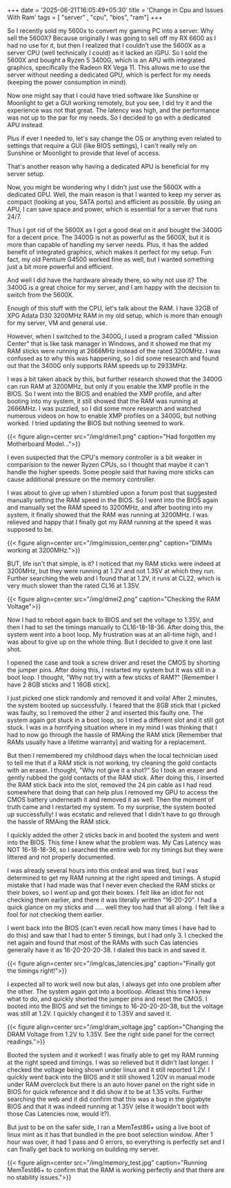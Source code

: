+++
date = '2025-06-21T16:05:49+05:30'
title = 'Change in Cpu and Issues With Ram'
tags = [ "server" , "cpu", "bios", "ram"]
+++

So I recently sold my 5600x to convert my gaming PC into a server. Why sell the 5600X? Because originally I was going to sell off my RX 6600 as I had no use for it, but then I realized that I couldn't use the 5600X as a server CPU (well technically I could) as it lacked an iGPU. So I sold the 5600X and bought a Ryzen 5 3400G, which is an APU with integrated graphics, specifically the Radeon RX Vega 11. This allows me to use the server without needing a dedicated GPU, which is perfect for my needs (keeping the power consumption in mind).

Now one might say that I could have tried software like Sunshine or Moonlight to get a GUI working remotely, but you see, I did try it and the experience was not that great. The latency was high, and the performance was not up to the par for my needs. So I decided to go with a dedicated APU instead.

Plus if ever I needed to, let's say change the OS or anything even related to settings that require a GUI (like BIOS settings), I can't really rely on Sunshine or Moonlight to provide that level of access.

That's another reason why having a dedicated APU is beneficial for my server setup.

Now, you might be wondering why I didn't just use the 5600X with a dedicated GPU. Well, the main reason is that I wanted to keep my server as compact (looking at you, SATA ports) and efficient as possible. By using an APU, I can save space and power, which is essential for a server that runs 24/7.

Thus I got rid of the 5600X as I got a good deal on it and bought the 3400G for a decent price. The 3400G is not as powerful as the 5600X, but it is more than capable of handling my server needs. Plus, it has the added benefit of integrated graphics, which makes it perfect for my setup. Fun fact, my old Pentium G4500 worked fine as well, but I wanted something just a bit more powerful and efficient.

And well I did have the hardware already there, so why not use it? The 3400G is a great choice for my server, and I am happy with the decision to switch from the 5600X.

Enough of this stuff with the CPU, let's talk about the RAM. I have 32GB of XPG Adata D30 3200MHz RAM in my old setup, which is more than enough for my server, VM and general use. 

However, when I switched to the 3400G, I used a program called "Mission Center" that is like task manager in Windows, and it showed me that my RAM sticks were running at 2666MHz instead of the rated 3200MHz. I was confused as to why this was happening, so I did some research and found out that the 3400G only supports RAM speeds up to 2933MHz.

I was a bit taken aback by this, but further research showed that the 3400G can run RAM at 3200MHz, but only if you enable the XMP profile in the BIOS. So I went into the BIOS and enabled the XMP profile, and after booting into my system, it still showed that the RAM was running at 2666MHz. I was puzzled, so I did some more research and watched numerous videos on how to enable XMP profiles on a 3400G, but nothing worked. I tried updating the BIOS but nothing seemed to work.

{{< figure align=center src="/img/dmei1.png" caption="Had forgotten my Motherboard Model...">}}

I even suspected that the CPU's memory controller is a bit weaker in comparision to the newer Ryzen CPUs, so I thought that maybe it can't handle the higher speeds. Some people said that having more sticks can cause additional pressure on the memory controller.

I was about to give up when I stumbled upon a forum post that suggested manually setting the RAM speed in the BIOS. So I went into the BIOS again and manually set the RAM speed to 3200MHz, and after booting into my system, it finally showed that the RAM was running at 3200MHz. I was relieved and happy that I finally got my RAM running at the speed it was supposed to be.

{{< figure align=center src="/img/mission_center.png" caption="DIMMs working at 3200MHz.">}}

BUT, life isn't that simple, is it? I noticed that my RAM sticks were indeed at 3200MHz, but they were running at 1.2V and not 1.35V at which they run. Further searching the web and I found that at 1.2V, it runs at CL22, which is very much slower than the rated CL16 at 1.35V.

{{< figure align=center src="/img/dmei2.png" caption="Checking the RAM Voltage">}}

Now I had to reboot again back to BIOS and set the voltage to 1.35V, and then I had to set the timings manually to CL16-18-18-36. After doing this, the system went into a boot loop. My frustration was at an all-time high, and I was about to give up on the whole thing. But I decided to give it one last shot.

I opened the case and took a screw driver and reset the CMOS by shorting the jumper pins. After doing this, I restarted my system but it was still in a boot loop. I thought, "Why not try with a few sticks of RAM?" [Remember I have 2 8GB sticks and 1 16GB stick].

I just picked one stick randomly and removed it and voila! After 2 minutes, the system booted up successfully. I feared that the 8GB stick that I picked was faulty, so I removed the other 2 and inserted this faulty one. The system again got stuck in a boot loop, so I tried a different slot and it still got stuck. I was in a horrifying situation where in my mind I was thinking that I had to now go through the hassle of RMAing the RAM stick [Remember that RAMs usually have a lifetime warranty] and waiting for a replacement.

But then I remembered my childhood days when the local technician used to tell me that if a RAM stick is not working, try cleaning the gold contacts with an eraser. I thought, "Why not give it a shot?" So I took an eraser and gently rubbed the gold contacts of the RAM stick. After doing this, I inserted the RAM stick back into the slot, removed the 24 pin cable as I had read somewhere that doing that can help plus I removed my GPU to access the CMOS battery underneath it and removed it as well. Then the moment of truth came and I restarted my system. To my surprise, the system booted up successfully! I was ecstatic and relieved that I didn't have to go through the hassle of RMAing the RAM stick.

I quickly added the other 2 sticks back in and booted the system and went into the BIOS. This time I knew what the problem was. My Cas Latency was NOT 16-18-18-36, so I searched the entire web for my timings but they were littered and not properly documented.

I was already several hours into this ordeal and was tired, but I was determined to get my RAM running at the right speed and timings. A stupid mistake that I had made was that I never even checked the RAM sticks or their boxes, so I went up and got their boxes. I felt like an idiot for not checking them earlier, and there it was literally written "16-20-20". I had a quick glance on my sticks and ..... well they too had that all along. I felt like a fool for not checking them earlier.

I went back into the BIOS (can't even recall how many times I have had to do this) and saw that I had to enter 5 timings, but I had only 3. I checked the net again and found that most of the RAMs with such Cas latencies generally have it as 16-20-20-20-38. I dialed this back in and saved it.

{{< figure align=center src="/img/cas_latencies.jpg" caption="Finally got the timings right!">}}

I expected all to work well now but alas, I always get into one problem after the other. The system again got into a bootloop. Atleast this time I knew what to do, and quickly shorted the jumper pins and reset the CMOS. I booted into the BIOS and set the timings to 16-20-20-20-38, but the voltage was still at 1.2V. I quickly changed it to 1.35V and saved it.

{{< figure align=center src="/img/dram_voltage.jpg" caption="Changing the DRAM Voltage from 1.2V to 1.35V. See the right side panel for the correct readings.">}}

Booted the system and it worked! I was finally able to get my RAM running at the right speed and timings. I was so relieved but it didn't last longer. I checked the voltage being shown under linux and it still reported 1.2V. I quickly went back into the BIOS and it still showed 1.20V in manual mode under RAM overclock but there is an auto hover panel on the right side in BIOS for quick reference and it did show it to be at 1.35 volts. Further searching the web and it did confirm that this was a bug in the gigabyte BIOS and that it was indeed running at 1.35V (else it wouldn't boot with those Cas Latencies now, would it?).

But just to be on the safer side, I ran a MemTest86+ using a live boot of linux mint as it has that bundled in the pre boot selection window. After 1 hour was over, it had 1 pass and 0 errors, so everything is perfectly set and I can finally get back to working on building my server.

{{< figure align=center src="/img/memory_test.jpg" caption="Running MemTest86+ to confirm that the RAM is working perfectly and that there are no stability issues.">}}